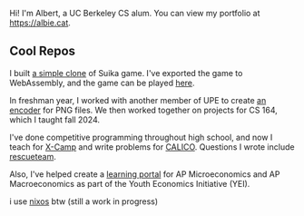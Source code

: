 Hi! I'm Albert, a UC Berkeley CS alum. You can view my portfolio at https://albie.cat.

## Cool Repos
I built [a simple clone](https://github.com/albertye1/wechat_chigua) of Suika game. I've exported the game to WebAssembly, and the game can be played [here](https://suika.aly.sh).

In freshman year, I worked with another member of UPE to create [an encoder](https://github.com/albertye1/stegosaurus) for PNG files. We then worked together on projects for CS 164, which I taught fall 2024.

I've done competitive programming throughout high school, and now I teach for [X-Camp](https://x-camp.academy) and write problems for [CALICO](https://calico.cs.berkeley.edu). Questions I wrote include [rescueteam](https://calicojudge.com/team/problems/515/statement).

Also, I've helped create a [learning portal](https://github.com/wlmchen/learn.theyei) for AP Microeconomics and AP Macroeconomics as part of the Youth Economics Initiative (YEI).

i use [nixos](https://github.com/albertye1/nix-configs) btw (still a work in progress)
